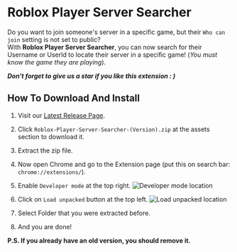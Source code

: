 # Roblox Player Server Searcher

Do you want to join someone's server in a specific game, but their `Who can join` setting is not set to public?  
With **Roblox Player Server Searcher**, you can now search for their Username or UserId to locate their server in a specific game! (*You must know the game they are playing*).

***Don't forget to give us a star if you like this extension : )***

## How To Download And Install
1. Visit our [Latest Release Page](https://github.com/Raihann22/Roblox-Player-Server-Searcher/releases/latest).

2. Click `Roblox-Player-Server-Searcher-(Version).zip` at the assets section to download it.

3. Extract the zip file.

4. Now open Chrome and go to the Extension page (put this on search bar: `chrome://extensions/`).

5. Enable `Developer mode` at the top right.
![Developer mode location](https://cdn.discordapp.com/attachments/1147279044677738617/1148332058180079616/Developer_mode_location.png)

6. Click on `Load unpacked` button at the top left.
![Load unpacked location](https://cdn.discordapp.com/attachments/1147279044677738617/1148332058519810149/Load_unpacked_location.png)

7. Select Folder that you were extracted before.

8. And you are done!

**P.S. If you already have an old version, you should remove it.**